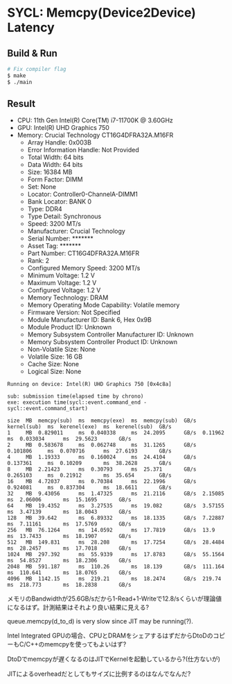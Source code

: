 # SYCL: Memcpy(Device2Device) Latency

## Build & Run

```sh
# Fix compiler flag
$ make
$ ./main
```

## Result

- CPU: 11th Gen Intel(R) Core(TM) i7-11700K @ 3.60GHz
- GPU: Intel(R) UHD Graphics 750
- Memory: Crucial Technology CT16G4DFRA32A.M16FR
  - Array Handle: 0x003B
  - Error Information Handle: Not Provided
  - Total Width: 64 bits
  - Data Width: 64 bits
  - Size: 16384 MB
  - Form Factor: DIMM
  - Set: None
  - Locator: Controller0-ChannelA-DIMM1
  - Bank Locator: BANK 0
  - Type: DDR4
  - Type Detail: Synchronous
  - Speed: 3200 MT/s
  - Manufacturer: Crucial Technology
  - Serial Number: *******
  - Asset Tag: *******
  - Part Number: CT16G4DFRA32A.M16FR
  - Rank: 2
  - Configured Memory Speed: 3200 MT/s
  - Minimum Voltage: 1.2 V
  - Maximum Voltage: 1.2 V
  - Configured Voltage: 1.2 V
  - Memory Technology: DRAM
  - Memory Operating Mode Capability: Volatile memory
  - Firmware Version: Not Specified
  - Module Manufacturer ID: Bank 6, Hex 0x9B
  - Module Product ID: Unknown
  - Memory Subsystem Controller Manufacturer ID: Unknown
  - Memory Subsystem Controller Product ID: Unknown
  - Non-Volatile Size: None
  - Volatile Size: 16 GB
  - Cache Size: None
  - Logical Size: None

```tsv
Running on device: Intel(R) UHD Graphics 750 [0x4c8a]

sub: submission time(elapsed time by chrono)
exe: execution time(sycl::event.command_end - sycl::event.command_start)

size  MB  memcpy(sub)  ms  memcpy(exe)  ms  memcpy(sub)  GB/s  kernel(sub)  ms  kerenel(exe)  ms  kerenel(sub)  GB/s
1     MB  0.829011     ms  0.040338     ms  24.2095      GB/s  0.11962      ms  0.033034      ms  29.5623       GB/s
2     MB  0.583678     ms  0.062748     ms  31.1265      GB/s  0.101806     ms  0.070716      ms  27.6193       GB/s
4     MB  1.19333      ms  0.160024     ms  24.4104      GB/s  0.137361     ms  0.10209       ms  38.2628       GB/s
8     MB  2.21423      ms  0.30793      ms  25.371       GB/s  0.265103     ms  0.21912       ms  35.654        GB/s
16    MB  4.72037      ms  0.70384      ms  22.1996      GB/s  0.924081     ms  0.837304      ms  18.6611       GB/s
32    MB  9.43056      ms  1.47325      ms  21.2116      GB/s  2.15085      ms  2.06006       ms  15.1695       GB/s
64    MB  19.4352      ms  3.27535      ms  19.082       GB/s  3.57155      ms  3.47139       ms  18.0043       GB/s
128   MB  39.642       ms  6.89332      ms  18.1335      GB/s  7.22887      ms  7.11161       ms  17.5769       GB/s
256   MB  76.1264      ms  14.0592      ms  17.7819      GB/s  13.9         ms  13.7433       ms  18.1907       GB/s
512   MB  149.831      ms  28.208       ms  17.7254      GB/s  28.4484      ms  28.2457       ms  17.7018       GB/s
1024  MB  297.392      ms  55.9339      ms  17.8783      GB/s  55.1564      ms  54.8527       ms  18.2306       GB/s
2048  MB  591.187      ms  110.26       ms  18.139       GB/s  111.164      ms  110.641       ms  18.0765       GB/s
4096  MB  1142.15      ms  219.21       ms  18.2474      GB/s  219.74       ms  218.773       ms  18.2838       GB/s
```
メモリのBandwidthが25.6GB/sだから1-Read+1-Writeで12.8/sくらいが理論値になるはず。計測結果はそれより良い結果に見える?

queue.memcpy(d_to_d) is very slow since JIT may be running(?).

Intel Integrated GPUの場合、CPUとDRAMをシェアするはずだからDtoDのコピーもC/C++のmemcpyを使ってもよいはず?

DtoDでmemcpyが遅くなるのはJITでKernelを起動しているから?(仕方ないが)

JITによるoverheadだとしてもサイズに比例するのはなんでなんだ?

